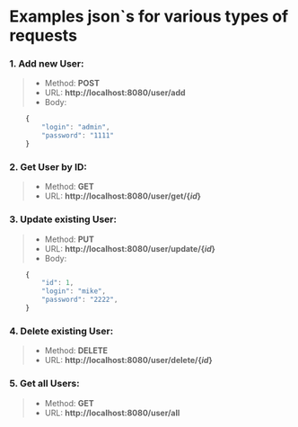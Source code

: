 Examples json`s for various types of requests
=====================
### 1. Add new User:
> * Method: **POST**
> * URL: **http://localhost:8080/user/add**
> * Body:
```js
    {
        "login": "admin",
        "password": "1111"
    }
```

### 2. Get User by ID:
> * Method: **GET**
> * URL: **http://localhost:8080/user/get/{***id***}**

### 3. Update existing User:
> * Method: **PUT**
> * URL: **http://localhost:8080/user/update/{***id***}**
> * Body:
```js
    {
        "id": 1,
        "login": "mike",
        "password": "2222",
    }
```

### 4. Delete existing User:
> * Method: **DELETE**
> * URL: **http://localhost:8080/user/delete/{***id***}**

### 5. Get all Users:
> * Method: **GET**
> * URL: **http://localhost:8080/user/all**

